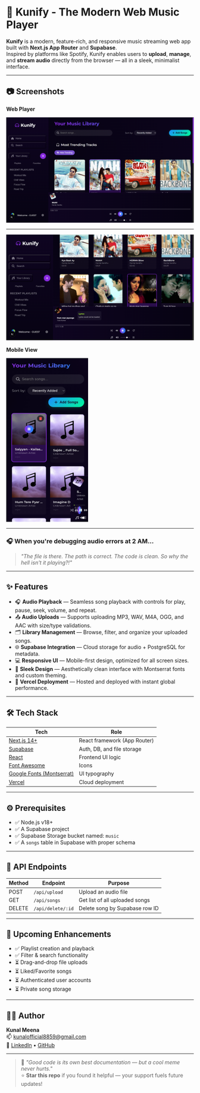 # 🎵 Kunify - The Modern Web Music Player

**Kunify** is a modern, feature-rich, and responsive music streaming web app built with **Next.js App Router** and **Supabase**.  
Inspired by platforms like Spotify, Kunify enables users to **upload**, **manage**, and **stream audio** directly from the browser — all in a sleek, minimalist interface.

---

## 📷 Screenshots

 **Web Player**

 ![Web Screenshot](public/Preview.png)

 ---

 ![Web Screenshot](public/Preview2.png)
 
  **Mobile View**
  
 <img src="public/MobilePreview.png.jpg" alt="Mobile Screenshot" width="220" height="440">




---

### 🎧 When you're debugging audio errors at 2 AM...
> *"The file is there. The path is correct. The code is clean. So why the hell isn't it playing?!"*

---

## ✨ Features

- 🎧 **Audio Playback** — Seamless song playback with controls for play, pause, seek, volume, and repeat.
- 📤 **Audio Uploads** — Supports uploading MP3, WAV, M4A, OGG, and AAC with size/type validations.
- 🗂️ **Library Management** — Browse, filter, and organize your uploaded songs.
- 🌐 **Supabase Integration** — Cloud storage for audio + PostgreSQL for metadata.
- 💻 **Responsive UI** — Mobile-first design, optimized for all screen sizes.
- 🎨 **Sleek Design** — Aesthetically clean interface with Montserrat fonts and custom theming.
- 🚀 **Vercel Deployment** — Hosted and deployed with instant global performance.

---

## 🛠️ Tech Stack

| Tech                                      | Role                                  |
|-------------------------------------------|---------------------------------------|
| [Next.js 14+](https://nextjs.org/)        | React framework (App Router)          |
| [Supabase](https://supabase.io/)          | Auth, DB, and file storage            |
| [React](https://react.dev/)               | Frontend UI logic                     |
| [Font Awesome](https://fontawesome.com/)  | Icons                                 |
| [Google Fonts (Montserrat)](https://fonts.google.com/specimen/Montserrat) | UI typography |
| [Vercel](https://vercel.com/)             | Cloud deployment                      |

---

## ⚙️ Prerequisites

- ✅ Node.js v18+
- ✅ A Supabase project
- ✅ Supabase Storage bucket named: `music`
- ✅ A `songs` table in Supabase with proper schema

---

## 🧪 API Endpoints

| Method | Endpoint           | Purpose                        |
|--------|--------------------|--------------------------------|
| POST   | `/api/upload`      | Upload an audio file           |
| GET    | `/api/songs`       | Get list of all uploaded songs |
| DELETE | `/api/delete/:id`  | Delete song by Supabase row ID |

---



## 🚀 Upcoming Enhancements

- ✅ Playlist creation and playback  
- ✅ Filter & search functionality  
- ⏳ Drag-and-drop file uploads  
- ⏳ Liked/Favorite songs  
- ⏳ Authenticated user accounts  
- ⏳ Private song storage  

---

## 👨‍💻 Author

**Kunal Meena**  
📫 [kunalofficial8859@gmail.com](mailto:kunalofficial8859@gmail.com)  
🔗 [LinkedIn](https://linkedin.com/in/kunalmeena) • [GitHub](https://github.com/Kunal88591)

---

> 🧠 *"Good code is its own best documentation — but a cool meme never hurts."*  
> ⭐ **Star this repo** if you found it helpful — your support fuels future updates!
